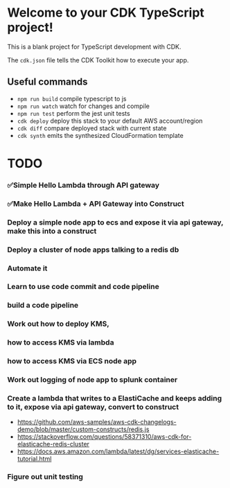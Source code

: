# Welcome to your CDK TypeScript project!

This is a blank project for TypeScript development with CDK.

The `cdk.json` file tells the CDK Toolkit how to execute your app.

## Useful commands

 * `npm run build`   compile typescript to js
 * `npm run watch`   watch for changes and compile
 * `npm run test`    perform the jest unit tests
 * `cdk deploy`      deploy this stack to your default AWS account/region
 * `cdk diff`        compare deployed stack with current state
 * `cdk synth`       emits the synthesized CloudFormation template



# TODO 
### ✅Simple Hello Lambda through API gateway
### ✅Make Hello Lambda + API Gateway into Construct
### Deploy a simple node app to ecs and expose it via api gateway, make this into a construct
### Deploy a cluster of node apps talking to a redis db
### Automate it
### Learn to use code commit and code pipeline
### build a code pipeline
### Work out how to deploy KMS, 
### how to access KMS via lambda
### how to access KMS via ECS node app
### Work out logging of node app to splunk container
### Create a lambda that writes to a ElastiCache and keeps adding to it, expose via api gateway, convert to construct
- https://github.com/aws-samples/aws-cdk-changelogs-demo/blob/master/custom-constructs/redis.js
- https://stackoverflow.com/questions/58371310/aws-cdk-for-elasticache-redis-cluster
- https://docs.aws.amazon.com/lambda/latest/dg/services-elasticache-tutorial.html
### Figure out unit testing

